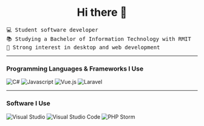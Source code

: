 <h1 align="center">Hi there 👋</h1>

<pre>
💻 Student software developer
📚 Studying a Bachelor of Information Technology with RMIT
📝 Strong interest in desktop and web development
</pre>
<hr/>

### Programming Languages & Frameworks I Use
<p>
  <img alt="C#" src="https://img.shields.io/badge/c%23-000000.svg?style=for-the-badge&logo=c-sharp&logoColor=white&color=black&labelColor=%23239120">
  <img alt="Javascript" src="https://img.shields.io/badge/javascript-000000.svg?style=for-the-badge&logo=javascript&logoColor=white&labelColor=yellow">
  <img alt="Vue.js" src="https://img.shields.io/badge/vue-000000.svg?style=for-the-badge&logo=vue.js&labelColor=green&logoColor=white">
  <img alt="Laravel" src="https://img.shields.io/badge/laravel-000000.svg?style=for-the-badge&logo=laravel&labelColor=red&logoColor=white">
</p>
<hr/>
   
### Software I Use
<p>
  <img alt="Visual Studio" src="https://img.shields.io/badge/Visual%20Studio-000000.svg?style=for-the-badge&logo=visual-studio&logoColor=white&labelColor=5C2D91">
  <img alt="Visual Studio Code" src="https://img.shields.io/badge/Visual%20Studio%20Code-000000.svg?style=for-the-badge&logo=visual-studio-code&logoColor=white&color=black&labelColor=0078d7">
  <img alt="PHP Storm" src="https://img.shields.io/badge/PHP Storm-000000.svg?style=for-the-badge&logo=PhpStorm&logoColor=white&color=black&labelColor=crimson">
</p>

